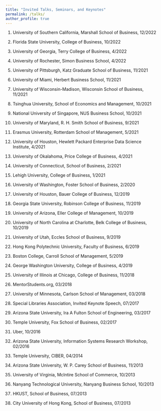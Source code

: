 ```yaml
---
title: "Invited Talks, Seminars, and Keynotes"
permalink: /talks/
author_profile: true
---
```


1. University of Southern California, Marshall School of Business, 12/2022

1. Florida State University, College of Business, 10/2022

1. University of Georgia, Terry College of Business, 4/2022

1. University of Rochester, Simon Business School, 4/2022

1. University of Pittsburgh, Katz Graduate School of Business, 11/2021

1. University of Miami, Herbert Business School, 11/2021

1. University of Wisconsin-Madison, Wisconsin School of Business, 11/2021

1. Tsinghua University, School of Economics and Management, 10/2021

1. National University of Singapore, NUS Business School, 10/2021

1. University of Maryland, R. H. Smith School of Business, 9/2021

1. Erasmus University, Rotterdam School of Management, 5/2021

1. University of Houston, Hewlett Packard Enterprise Data Science Institute, 4/2021

1. University of Okalahoma, Price College of Business, 4/2021

1. University of Connecticut, School of Business, 2/2021

1. Lehigh University, College of Business, 1/2021

1. University of Washington, Foster School of Business, 2/2020

1. University of Houston, Bauer College of Business, 12/2019

1. Georgia State University, Robinson College of Business, 11/2019

1. University of Arizona, Eller College of Management, 10/2019

1. University of North Carolina at Charlotte, Belk College of Business, 10/2019

1. University of Utah, Eccles School of Business, 9/2019

1. Hong Kong Polytechnic University, Faculty of Business, 6/2019

1. Boston College, Carroll School of Management, 5/2019

1. George Washington University, College of Business, 4/2019

1. University of Illinois at Chicago, College of Business, 11/2018

1. MentorStudents.org, 03/2018

1. University of Minnesota, Carlson School of Management, 03/2018

1. Special Libraries Association, Invited Keynote Speech, 07/2017

1. Arizona State University, Ira A Fulton School of Engineering, 03/2017

1. Temple University, Fox School of Business, 02/2017

1. Uber, 10/2016

1. Arizona State University, Information Systems Research Workshop, 02/2016

1. Temple University, CIBER, 04/2014

1. Arizona State University, W. P. Carey School of Business, 11/2013

1. University of Virginia, McIntire School of Commerce, 10/2013

1. Nanyang Technological University, Nanyang Business School, 10/2013

1. HKUST, School of Business, 07/2013

1. City University of Hong Kong, School of Business, 07/2013
